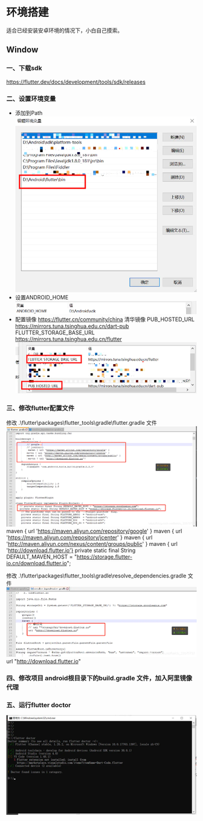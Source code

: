 # 环境搭建

适合已经安装安卓环境的情况下，小白自己摸索。
## Window
### 一、下载sdk
  <https://flutter.dev/docs/development/tools/sdk/releases>

### 二、设置环境变量
  + 添加到Path
![image.png](assets/img/5018050-d1080b8c902c1c89.webp)
  + 设置ANDROID_HOME
![image.png](assets/img/5018050-9b310a3e1b9bcc69.webp)
  + 配置镜像
<https://flutter.cn/community/china>
清华镜像
PUB_HOSTED_URL                         https://mirrors.tuna.tsinghua.edu.cn/dart-pub
FLUTTER_STORAGE_BASE_URL  https://mirrors.tuna.tsinghua.edu.cn/flutter
![image.png](assets/img/5018050-f7e84195c9a72fe9.webp)

### 三、修改flutter配置文件
修改 .\flutter\packages\flutter_tools\gradle\flutter.gradle 文件
![image.png](assets/img/5018050-35b6bd9d6348fc56.webp)
maven { url 'https://maven.aliyun.com/repository/google' }
maven { url 'https://maven.aliyun.com/repository/jcenter' }
maven { url 'http://maven.aliyun.com/nexus/content/groups/public' }
maven { url 'http://download.flutter.io'}
private static final String DEFAULT_MAVEN_HOST = "https://storage.flutter-io.cn/download.flutter.io";

修改 .\flutter\packages\flutter_tools\gradle\resolve_dependencies.gradle 文件
![image.png](assets/img/5018050-00070036a71fe782.webp)
url "http://download.flutter.io"

### 四、修改项目 android根目录下的build.gradle 文件，加入阿里镜像代理


### 五、运行flutter doctor
![image.png](assets/img/5018050-aa40fc2a8d45e74f.webp)




